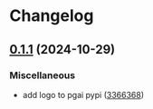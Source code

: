 # Changelog

## [0.1.1](https://github.com/timescale/pgai/compare/pgai-v0.1.0...pgai-v0.1.1) (2024-10-29)


### Miscellaneous

* add logo to pgai pypi ([3366368](https://github.com/timescale/pgai/commit/336636872b39ce371d801f4ffacd1ea57e67b9f5))

